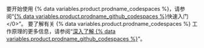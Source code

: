 要开始使用 {% data variables.product.prodname_codespaces %}，请参阅“[{% data variables.product.prodname_github_codespaces %}](/codespaces/getting-started/quickstart)快速入门</0>”。 要了解有关 {% data variables.product.prodname_codespaces %} 工作原理的更多信息，请参阅“[深入了解 {% data variables.product.prodname_github_codespaces %}](/codespaces/getting-started/deep-dive)”。
